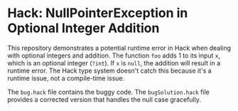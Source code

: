 # Hack: NullPointerException in Optional Integer Addition

This repository demonstrates a potential runtime error in Hack when dealing with optional integers and addition. The function `foo` adds 1 to its input `x`, which is an optional integer (`?int`). If `x` is `null`, the addition will result in a runtime error.  The Hack type system doesn't catch this because it's a runtime issue, not a compile-time issue. 

The `bug.hack` file contains the buggy code. The `bugSolution.hack` file provides a corrected version that handles the null case gracefully.